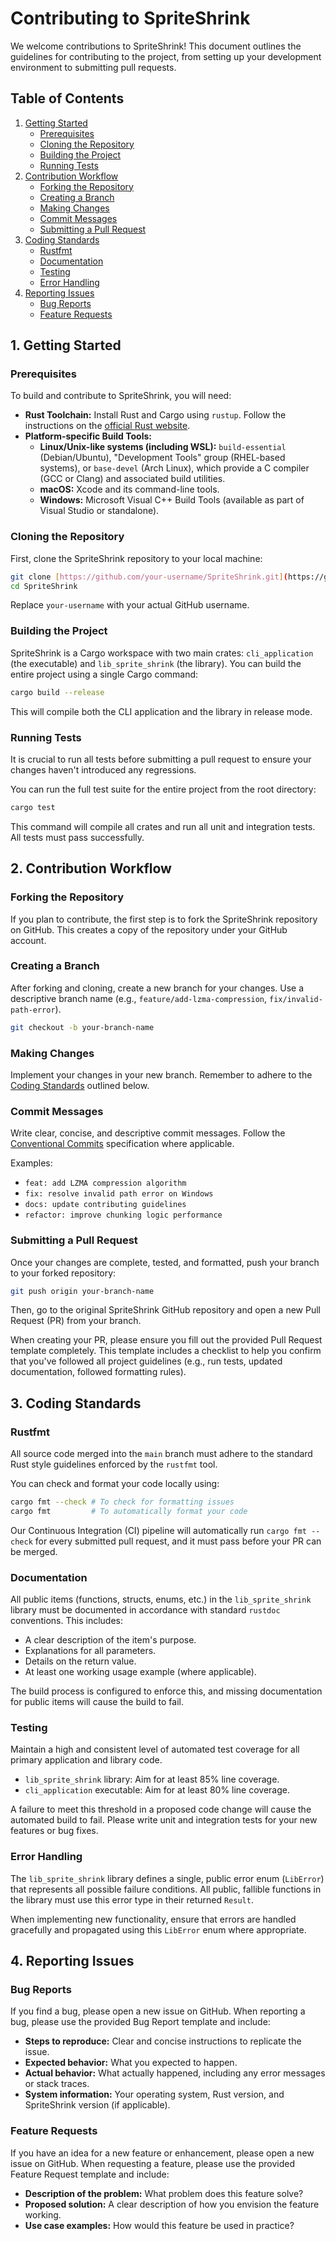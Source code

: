 # Contributing to SpriteShrink

We welcome contributions to SpriteShrink! This document outlines the guidelines for contributing to the project, from setting up your development environment to submitting pull requests.

## Table of Contents

1. [Getting Started](#1-getting-started)
   * [Prerequisites](#prerequisites)
   * [Cloning the Repository](#cloning-the-repository)
   * [Building the Project](#building-the-project)
   * [Running Tests](#running-tests)
2. [Contribution Workflow](#2-contribution-workflow)
   * [Forking the Repository](#forking-the-repository)
   * [Creating a Branch](#creating-a-branch)
   * [Making Changes](#making-changes)
   * [Commit Messages](#commit-messages)
   * [Submitting a Pull Request](#submitting-a-pull-request)
3. [Coding Standards](#3-coding-standards)
   * [Rustfmt](#rustfmt)
   * [Documentation](#documentation)
   * [Testing](#testing)
   * [Error Handling](#error-handling)
4. [Reporting Issues](#4-reporting-issues)
   * [Bug Reports](#bug-reports)
   * [Feature Requests](#feature-requests)

## 1. Getting Started

### Prerequisites

To build and contribute to SpriteShrink, you will need:

* **Rust Toolchain:** Install Rust and Cargo using `rustup`. Follow the instructions on the [official Rust website](https://www.rust-lang.org/tools/install).
* **Platform-specific Build Tools:**
  * **Linux/Unix-like systems (including WSL):** `build-essential` (Debian/Ubuntu), "Development Tools" group (RHEL-based systems), or `base-devel` (Arch Linux), which provide a C compiler (GCC or Clang) and associated build utilities.
  * **macOS:** Xcode and its command-line tools.
  * **Windows:** Microsoft Visual C++ Build Tools (available as part of Visual Studio or standalone).

### Cloning the Repository

First, clone the SpriteShrink repository to your local machine:

```bash
git clone [https://github.com/your-username/SpriteShrink.git](https://github.com/your-username/SpriteShrink.git)
cd SpriteShrink
```

Replace `your-username` with your actual GitHub username.

### Building the Project

SpriteShrink is a Cargo workspace with two main crates: `cli_application` (the executable) and `lib_sprite_shrink` (the library). You can build the entire project using a single Cargo command:

```bash
cargo build --release
```

This will compile both the CLI application and the library in release mode.

### Running Tests

It is crucial to run all tests before submitting a pull request to ensure your changes haven't introduced any regressions.

You can run the full test suite for the entire project from the root directory:

```bash
cargo test
```

This command will compile all crates and run all unit and integration tests. All tests must pass successfully.

## 2. Contribution Workflow

### Forking the Repository

If you plan to contribute, the first step is to fork the SpriteShrink repository on GitHub. This creates a copy of the repository under your GitHub account.

### Creating a Branch

After forking and cloning, create a new branch for your changes. Use a descriptive branch name (e.g., `feature/add-lzma-compression`, `fix/invalid-path-error`).

```bash
git checkout -b your-branch-name
```

### Making Changes

Implement your changes in your new branch. Remember to adhere to the [Coding Standards](#3-coding-standards) outlined below.

### Commit Messages

Write clear, concise, and descriptive commit messages. Follow the [Conventional Commits](https://www.conventionalcommits.org/en/v1.0.0/) specification where applicable.

Examples:

* `feat: add LZMA compression algorithm`
* `fix: resolve invalid path error on Windows`
* `docs: update contributing guidelines`
* `refactor: improve chunking logic performance`

### Submitting a Pull Request

Once your changes are complete, tested, and formatted, push your branch to your forked repository:

```bash
git push origin your-branch-name
```

Then, go to the original SpriteShrink GitHub repository and open a new Pull Request (PR) from your branch.

When creating your PR, please ensure you fill out the provided Pull Request template completely. This template includes a checklist to help you confirm that you've followed all project guidelines (e.g., run tests, updated documentation, followed formatting rules).

## 3. Coding Standards

### Rustfmt

All source code merged into the `main` branch must adhere to the standard Rust style guidelines enforced by the `rustfmt` tool.

You can check and format your code locally using:

```bash
cargo fmt --check # To check for formatting issues
cargo fmt         # To automatically format your code
```

Our Continuous Integration (CI) pipeline will automatically run `cargo fmt --check` for every submitted pull request, and it must pass before your PR can be merged.

### Documentation

All public items (functions, structs, enums, etc.) in the `lib_sprite_shrink` library must be documented in accordance with standard `rustdoc` conventions. This includes:

* A clear description of the item's purpose.
* Explanations for all parameters.
* Details on the return value.
* At least one working usage example (where applicable).

The build process is configured to enforce this, and missing documentation for public items will cause the build to fail.

### Testing

Maintain a high and consistent level of automated test coverage for all primary application and library code.

* `lib_sprite_shrink` library: Aim for at least 85% line coverage.
* `cli_application` executable: Aim for at least 80% line coverage.

A failure to meet this threshold in a proposed code change will cause the automated build to fail. Please write unit and integration tests for your new features or bug fixes.

### Error Handling

The `lib_sprite_shrink` library defines a single, public error enum (`LibError`) that represents all possible failure conditions. All public, fallible functions in the library must use this error type in their returned `Result`.

When implementing new functionality, ensure that errors are handled gracefully and propagated using this `LibError` enum where appropriate.

## 4. Reporting Issues

### Bug Reports

If you find a bug, please open a new issue on GitHub. When reporting a bug, please use the provided Bug Report template and include:

* **Steps to reproduce:** Clear and concise instructions to replicate the issue.
* **Expected behavior:** What you expected to happen.
* **Actual behavior:** What actually happened, including any error messages or stack traces.
* **System information:** Your operating system, Rust version, and SpriteShrink version (if applicable).

### Feature Requests

If you have an idea for a new feature or enhancement, please open a new issue on GitHub. When requesting a feature, please use the provided Feature Request template and include:

* **Description of the problem:** What problem does this feature solve?
* **Proposed solution:** A clear description of how you envision the feature working.
* **Use case examples:** How would this feature be used in practice?

